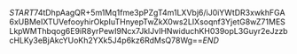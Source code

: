 $START$74tDhpAagQR+5m1Mq1fme3pPZgT4m1LXVbj6/iJ0iYWtDR3xwkhFGA6xUBMeIXTUVefooyhirOkpIuTHnyepTwZkX0ws2LIXsoqnf3YjetG8wZ71MESLkpWMThbqog6E9iR8yrPewI9Ncx7JklJvIHNwiduchKH039opL3Guyr2eJzzbcHLKy3eBjAkcYUoKh2YXk5J4p6kz6RdMsQ78Wg==$END$
